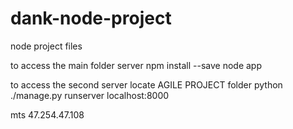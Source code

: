# dank-node-project
node project files

to access the main folder server
npm install --save
node app

to access the second server locate AGILE PROJECT folder
python ./manage.py runserver localhost:8000

mts
47.254.47.108
